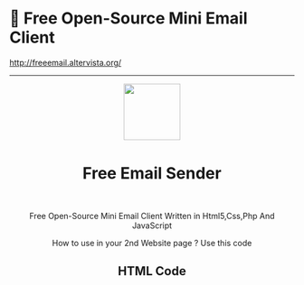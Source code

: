 # :pencil: Free Open-Source Mini Email Client

http://freeemail.altervista.org/

-------------------------------------------------------------------------------------------------------------------------------------


<div align ="center">
   <img src="http://freeemail.altervista.org/logo.png" alt="" width="100" height="100">
  <br>
   <h1>Free Email Sender</h1>
   <br>
   <p>
      Free Open-Source Mini Email Client 
      Written in Html5,Css,Php And JavaScript
   </p>
<p>
  How to use in your 2nd Website page ? 
  Use this code<br>
   <h2>HTML Code</h2>
   <pre>
   
<!DOCTYPE html>
<html>
  <head>
    <title>Free Email Sender</title>
    <link rel="icon" src="/favicon.ico">
    <meta name="viewport" content="width=device-width, initial-scale=1.0, maximum-scale=1.0, user-scalable=no, minimal-ui">
    <link rel="stylesheet" href="app.min.css">
    <style>
			@-webkit-keyframes pulse {
				0% {
					background-color: #CCC;
				}
				25% {
					background-color: #EEE;
				}
				50% {
					background-color: #CCC;
				}
				75% {
					background-color: #EEE;
				}
				100% {
					background-color: #CCC;
				}
			}

    </style>

 <link rel="stylesheet" href="https://cdnjs.cloudflare.com/ajax/libs/materialize/1.0.0-beta/css/materialize.min.css">

  </head>

  <body>
    <div class="app-page" data-page="home">
      <div align ="center">
      <img src="logo.png" alt="" width="100" height="100">
    </div>
      <div class="app-topbar blue">
        <div class="app-title">Invia Email</div>
      </div>
      <div class="app-content">
          <p class="app-section">
					Clicca il pulsante per inviare un Email
				</p>


          <div class="app-section" id="contact-list">

				</div>

        <div class="app-section">
          <div align ="center">
          <div class="app-button waves-effect waves-light btn" id="new-user">Invia a nuovo utente</div>
        </div>
        </div>

      </div>
    </div>
<a href="en.html">English Page</a>
  <div class="app-page" data-page="sendemail">
			<div class="app-topbar">
				<div class="app-title"><span class="app-icon"></span>Invia Email</div>
				<div class="right app-button" data-back>Esci X</div>
			</div>

			<div class="app-content">

                <div class="app-section" id="message">

				</div>

				<div class="app-section">
					Da: <input class="app-input" id="sender-email" placeholder="Indirizzo Email con cui stai inviando questo messaggio">
				</div>

                <div class="app-section">
					A: <input class="app-input" id="recipient-email" placeholder="Indirizzo Email Destinatario">
				</div>

				<form class="app-section">
					<input class="app-input" name="subject" placeholder="Oggetto" id="subject">
					<textarea class="app-input" name="message" placeholder="Messaggio" id="content"></textarea>
					<div class="app-button green app-submit" id="send-button">Invia</div>
				</form>
			</div>
		</div>

    <script src="zepto.js"></script>
    <script src="app.min.js"></script>
    <script>

      App.controller('home', function (page) {

          if (typeof localStorage !== 'undefined') {

              $(page).find("#new-user")
                .clickable()
                .click(function () {

                  if (localStorage.getItem("recipient-email") !== null) {

                      localStorage.removeItem("recipient-email");


                  }

                  App.load("sendemail");

              })

              if (localStorage.getItem("recipient-list") !== null) {

                  var recipientList = JSON.parse(localStorage.getItem("recipient-list"));

                  $.each(recipientList, function( index, value ) {

                      $(page).find("#contact-list").append('<div class="app-button redirect">' + value + '</div>');

                  });

                  $(page).find("#contact-list").show();

                  $(page).find(".redirect")
                      .clickable()
                      .on("click", function() {

                      localStorage.setItem("recipient-email", $(this).html());

                      App.load('sendemail');



                  });


              } else {

                  $(page).find("#contact-list").hide();

              }


          }

      });

        App.controller('sendemail', function (page) {

            $(page).find("#message").hide();

            if (typeof localStorage !== 'undefined') {

                if (localStorage.getItem("sender-email") !== null) {


                    $(page).find("#sender-email").val(localStorage.getItem("sender-email"));

                }

                if (localStorage.getItem("recipient-email") !== null) {

                    $(page).find("#recipient-email").val(localStorage.getItem("recipient-email"));

                }

            }



          $(page).find('#send-button')
					.clickable()
					.on('click', function () {

                 $.ajax({
  type: 'GET',
  url: 'http://completewebdevelopercourse.com/content/9-mobileapps/sendemail.php?callback=response',
  // data to be added to query string:
  data: { to: $("#recipient-email").val(), from: $("#sender-email").val(), subject: $("#subject").val(), content: $("#content").val()},
  // type of data we are expecting in return:
  dataType: 'jsonp',
  timeout: 300,
  context: $('body'),
  success: function(data){

      if (data.success == true) {

          $(page).find("#message").html("Your email was sent successfully!").show();

      } else {

          $(page).find("#message").html("Your email could not be sent - please try again later.").show();

      }


  },
  error: function(xhr, type){

        $(page).find("#message").html("Your email could not be sent - please try again later.").show();

  }
})


              if (typeof localStorage !== 'undefined') {

                  localStorage.setItem("sender-email", $("#sender-email").val());

                  var recipientList = new Array();

                  if (localStorage.getItem("recipient-list") !== null) {

                      recipientList = JSON.parse(localStorage.getItem("recipient-list"));

                  }

                  if ($.inArray($("#recipient-email").val(), recipientList) == -1) {

                      recipientList.push($("#recipient-email").val());

                      recipientList.sort();

                      localStorage.setItem("recipient-list", JSON.stringify(recipientList));

                      console.log(recipientList);

                  }

              } else {

                  // alert user that we couldn't save data

              }


          });
      });



      try {
        App.restore();
      } catch (err) {
        App.load('home');
      }
    </script>
  </body>
</html>
</pre>
